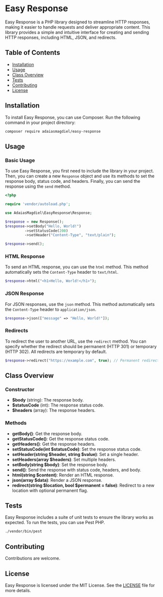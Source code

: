 # Easy Response

Easy Response is a PHP library designed to streamline HTTP responses, making it easier to handle requests and deliver appropriate content. This library provides a simple and intuitive interface for creating and sending HTTP responses, including HTML, JSON, and redirects.

## Table of Contents

- [Installation](#installation)
- [Usage](#usage)
- [Class Overview](#class-overview)
- [Tests](#tests)
- [Contributing](#contributing)
- [License](#license)

## Installation

To install Easy Response, you can use Composer. Run the following command in your project directory:

```bash
composer require adaiasmagdiel/easy-response
```

## Usage

### Basic Usage

To use Easy Response, you first need to include the library in your project. Then, you can create a new `Response` object and use its methods to set the response body, status code, and headers. Finally, you can send the response using the `send` method.

```php
<?php

require 'vendor/autoload.php';

use AdaiasMagdiel\EasyResponse\Response;

$response = new Response();
$response->setBody("Hello, World!")
         ->setStatusCode(200)
         ->setHeader("Content-Type", "text/plain");

$response->send();
```

### HTML Response

To send an HTML response, you can use the `html` method. This method automatically sets the `Content-Type` header to `text/html`.

```php
$response->html("<h1>Hello, World!</h1>");
```

### JSON Response

For JSON responses, use the `json` method. This method automatically sets the `Content-Type` header to `application/json`.

```php
$response->json(["message" => "Hello, World!"]);
```

### Redirects

To redirect the user to another URL, use the `redirect` method. You can specify whether the redirect should be permanent (HTTP 301) or temporary (HTTP 302). All redirects are temporary by default.

```php
$response->redirect("https://example.com", true); // Permanent redirect
```

## Class Overview

### Constructor

- **$body** (string): The response body.
- **$statusCode** (int): The response status code.
- **$headers** (array): The response headers.

### Methods

- **getBody()**: Get the response body.
- **getStatusCode()**: Get the response status code.
- **getHeaders()**: Get the response headers.
- **setStatusCode(int $statusCode)**: Set the response status code.
- **setHeader(string $header, string $value)**: Set a single header.
- **setHeaders(array $headers)**: Set multiple headers.
- **setBody(string $body)**: Set the response body.
- **send()**: Send the response with status code, headers, and body.
- **html(string $content)**: Render an HTML response.
- **json(array $data)**: Render a JSON response.
- **redirect(string $location, bool $permanent = false)**: Redirect to a new location with optional permanent flag.

## Tests

Easy Response includes a suite of unit tests to ensure the library works as expected. To run the tests, you can use Pest PHP.

```bash
./vendor/bin/pest
```

## Contributing

Contributions are welcome.

## License

Easy Response is licensed under the MIT License. See the [LICENSE](LICENSE) file for more details.
